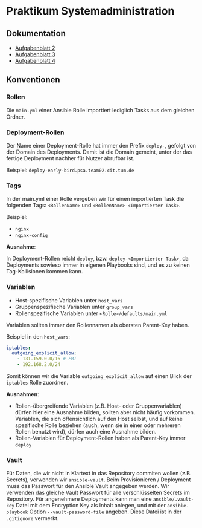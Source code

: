 # Praktikum Systemadministration
 
## Dokumentation

- [Aufgabenblatt 2](docs%2Fsheet_02%2FREADME.md)
- [Aufgabenblatt 3](docs%2Fsheet_03%2FREADME.md)
- [Aufgabenblatt 4](docs%2Fsheet_04%2FREADME.md)

## Konventionen

### Rollen

Die `main.yml` einer Ansible Rolle importiert lediglich Tasks aus dem gleichen Ordner.

### Deployment-Rollen

Der Name einer Deployment-Rolle hat immer den Prefix `deploy-`, gefolgt von der Domain des Deployments.
Damit ist die Domain gemeint, unter der das fertige Deployment nachher für Nutzer abrufbar ist.

Beispiel: `deploy-early-bird.psa.team02.cit.tum.de`

### Tags

In der main.yml einer Rolle vergeben wir für einen importierten Task die folgenden Tags: `<RollenName>` und `<RollenName>-<Importierter Task>`.

Beispiel:
  - `nginx`
  - `nginx-config`

**Ausnahme**:

In Deployment-Rollen reicht `deploy`, bzw. `deploy-<Importierter Task>`, da Deployments sowieso immer in eigenen Playbooks
sind, und es zu keinen Tag-Kollisionen kommen kann.

### Variablen

- Host-spezifische Variablen unter `host_vars`
- Gruppenspezifische Variablen unter `group_vars`
- Rollenspezifische Variablen unter `<Rolle>/defaults/main.yml`

Variablen sollten immer den Rollennamen als obersten Parent-Key haben.

Beispiel in den `host_vars`:
```yaml
iptables:
  outgoing_explicit_allow:
    - 131.159.0.0/16 # FMI
    - 192.168.2.0/24
```

Somit können wir die Variable `outgoing_explicit_allow` auf einen Blick der `iptables` Rolle zuordnen.

**Ausnahmen**:
- Rollen-übergreifende Variablen (z.B. Host- oder Gruppenvariablen) dürfen hier eine Ausnahme bilden,
sollten aber nicht häufig vorkommen.
Variablen, die sich offensichtlich auf den Host selbst, und auf keine spezifische Rolle beziehen
(auch, wenn sie in einer oder mehreren Rollen benutzt wird), dürfen auch eine Ausnahme bilden.
- Rollen-Variablen für Deployment-Rollen haben als Parent-Key immer `deploy`

### Vault

Für Daten, die wir nicht in Klartext in das Repository commiten wollen (z.B. Secrets), verwenden wir `ansible-vault`.
Beim Provisionieren / Deployment muss das Passwort für den Ansible Vault angegeben werden.
Wir verwenden das gleiche Vault Passwort für alle verschlüsselten Secrets im Repository.
Für angenehmere Deployments kann man eine `ansible/.vault-key` Datei mit dem Encryption Key als Inhalt anlegen,
und mit der `ansible-playbook` Option `--vault-password-file` angeben.
Diese Datei ist in der `.gitignore` vermerkt.
